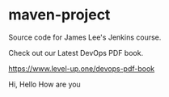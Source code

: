 # maven-project
Source code for James Lee's Jenkins course.

Check out our Latest DevOps PDF book.

https://www.level-up.one/devops-pdf-book

Hi, Hello How are you
